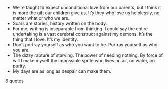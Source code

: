  - We’re taught to expect unconditional love from our parents, but I think it is more the gift our children give us. It’s they who love us helplessly, no matter what or who we are.
 - Scars are stories, history written on the body.
 - For me, writing is inseparable from thinking. I could say the entire undertaking is a vast cerebral construct against my demons. It’s the thing that I love. It’s my identity.
 - Don’t portray yourself as who you want to be. Portray yourself as who you are.
 - The dizzy rapture of starving. The power of needing nothing. By force of will I make myself the impossible sprite who lives on air, on water, on purity.
 - My days are as long as despair can make them.

6 quotes